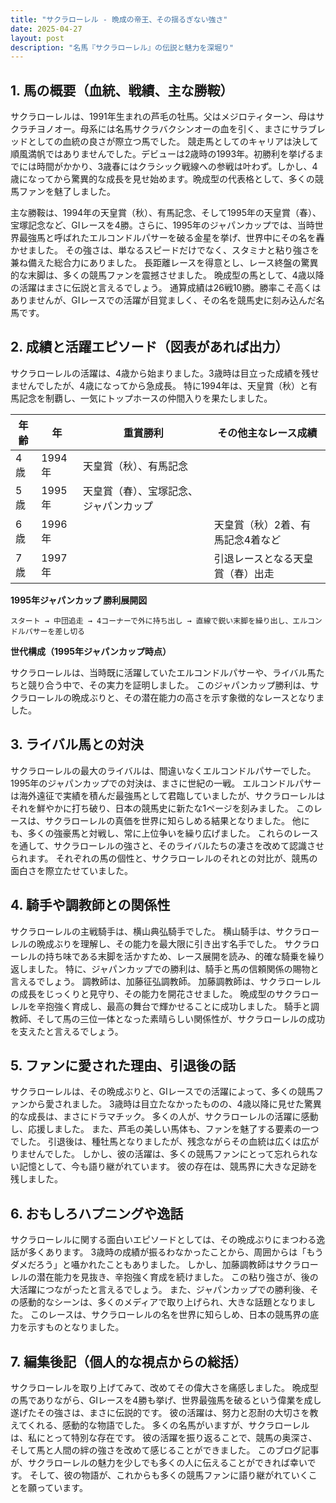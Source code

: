 ```yaml
---
title: "サクラローレル - 晩成の帝王、その揺るぎない強さ"
date: 2025-04-27
layout: post
description: "名馬『サクラローレル』の伝説と魅力を深堀り"
---
```


## 1. 馬の概要（血統、戦績、主な勝鞍）

サクラローレルは、1991年生まれの芦毛の牡馬。父はメジロティターン、母はサクラチヨノオー。母系には名馬サクラバクシンオーの血を引く、まさにサラブレッドとしての血統の良さが際立つ馬でした。  競走馬としてのキャリアは決して順風満帆ではありませんでした。デビューは2歳時の1993年。初勝利を挙げるまでには時間がかかり、3歳春にはクラシック戦線への参戦は叶わず。しかし、4歳になってから驚異的な成長を見せ始めます。晩成型の代表格として、多くの競馬ファンを魅了しました。

主な勝鞍は、1994年の天皇賞（秋）、有馬記念、そして1995年の天皇賞（春）、宝塚記念など、GIレースを4勝。さらに、1995年のジャパンカップでは、当時世界最強馬と呼ばれたエルコンドルパサーを破る金星を挙げ、世界中にその名を轟かせました。  その強さは、単なるスピードだけでなく、スタミナと粘り強さを兼ね備えた総合力にありました。  長距離レースを得意とし、レース終盤の驚異的な末脚は、多くの競馬ファンを震撼させました。  晩成型の馬として、4歳以降の活躍はまさに伝説と言えるでしょう。  通算成績は26戦10勝。勝率こそ高くはありませんが、GIレースでの活躍が目覚ましく、その名を競馬史に刻み込んだ名馬です。


## 2. 成績と活躍エピソード（図表があれば出力）

サクラローレルの活躍は、4歳から始まりました。3歳時は目立った成績を残せませんでしたが、4歳になってから急成長。  特に1994年は、天皇賞（秋）と有馬記念を制覇し、一気にトップホースの仲間入りを果たしました。

| 年齢 | 年 | 重賞勝利 | その他主なレース成績 |
|---|---|---|---|
| 4歳 | 1994年 | 天皇賞（秋）、有馬記念 |  |
| 5歳 | 1995年 | 天皇賞（春）、宝塚記念、ジャパンカップ |  |
| 6歳 | 1996年 |  |  天皇賞（秋）2着、有馬記念4着など |
| 7歳 | 1997年 |  |  引退レースとなる天皇賞（春）出走 |


**1995年ジャパンカップ 勝利展開図**

```
スタート → 中団追走 → 4コーナーで外に持ち出し → 直線で鋭い末脚を繰り出し、エルコンドルパサーを差し切る
```

**世代構成（1995年ジャパンカップ時点）**

サクラローレルは、当時既に活躍していたエルコンドルパサーや、ライバル馬たちと競り合う中で、その実力を証明しました。  このジャパンカップ勝利は、サクラローレルの晩成ぶりと、その潜在能力の高さを示す象徴的なレースとなりました。


## 3. ライバル馬との対決

サクラローレルの最大のライバルは、間違いなくエルコンドルパサーでした。  1995年のジャパンカップでの対決は、まさに世紀の一戦。  エルコンドルパサーは海外遠征で実績を積んだ最強馬として君臨していましたが、サクラローレルはそれを鮮やかに打ち破り、日本の競馬史に新たな1ページを刻みました。  このレースは、サクラローレルの真価を世界に知らしめる結果となりました。  他にも、多くの強豪馬と対戦し、常に上位争いを繰り広げました。  これらのレースを通して、サクラローレルの強さと、そのライバルたちの凄さを改めて認識させられます。  それぞれの馬の個性と、サクラローレルのそれとの対比が、競馬の面白さを際立たせていました。


## 4. 騎手や調教師との関係性

サクラローレルの主戦騎手は、横山典弘騎手でした。  横山騎手は、サクラローレルの晩成ぶりを理解し、その能力を最大限に引き出す名手でした。  サクラローレルの持ち味である末脚を活かすため、レース展開を読み、的確な騎乗を繰り返しました。  特に、ジャパンカップでの勝利は、騎手と馬の信頼関係の賜物と言えるでしょう。  調教師は、加藤征弘調教師。  加藤調教師は、サクラローレルの成長をじっくりと見守り、その能力を開花させました。  晩成型のサクラローレルを辛抱強く育成し、最高の舞台で輝かせることに成功しました。  騎手と調教師、そして馬の三位一体となった素晴らしい関係性が、サクラローレルの成功を支えたと言えるでしょう。


## 5. ファンに愛された理由、引退後の話

サクラローレルは、その晩成ぶりと、GIレースでの活躍によって、多くの競馬ファンから愛されました。  3歳時は目立たなかったものの、4歳以降に見せた驚異的な成長は、まさにドラマチック。  多くの人が、サクラローレルの活躍に感動し、応援しました。  また、芦毛の美しい馬体も、ファンを魅了する要素の一つでした。  引退後は、種牡馬となりましたが、残念ながらその血統は広くは広がりませんでした。  しかし、彼の活躍は、多くの競馬ファンにとって忘れられない記憶として、今も語り継がれています。  彼の存在は、競馬界に大きな足跡を残しました。


## 6. おもしろハプニングや逸話

サクラローレルに関する面白いエピソードとしては、その晩成ぶりにまつわる逸話が多くあります。  3歳時の成績が振るわなかったことから、周囲からは「もうダメだろう」と囁かれたこともありました。  しかし、加藤調教師はサクラローレルの潜在能力を見抜き、辛抱強く育成を続けました。  この粘り強さが、後の大活躍につながったと言えるでしょう。  また、ジャパンカップでの勝利後、その感動的なシーンは、多くのメディアで取り上げられ、大きな話題となりました。  このレースは、サクラローレルの名を世界に知らしめ、日本の競馬界の底力を示すものとなりました。


## 7. 編集後記（個人的な視点からの総括）

サクラローレルを取り上げてみて、改めてその偉大さを痛感しました。  晩成型の馬でありながら、GIレースを4勝も挙げ、世界最強馬を破るという偉業を成し遂げたその強さは、まさに伝説的です。  彼の活躍は、努力と忍耐の大切さを教えてくれる、感動的な物語でした。  多くの名馬がいますが、サクラローレルは、私にとって特別な存在です。  彼の活躍を振り返ることで、競馬の奥深さ、そして馬と人間の絆の強さを改めて感じることができました。  このブログ記事が、サクラローレルの魅力を少しでも多くの人に伝えることができれば幸いです。  そして、彼の物語が、これからも多くの競馬ファンに語り継がれていくことを願っています。

